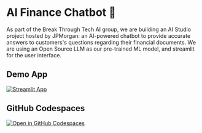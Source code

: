 # AI Finance Chatbot 👾

As part of the Break Through Tech AI group, we are building an AI Studio project hosted by JPMorgan: an AI-powered chatbot to provide accurate answers to customers's questions regarding their financial documents. We are using an Open Source LLM as our pre-trained ML model, and streamlit for the user interface. 

## Demo App

[![Streamlit App](https://static.streamlit.io/badges/streamlit_badge_black_white.svg)](https://app-starter-kit.streamlit.app/)

## GitHub Codespaces

[![Open in GitHub Codespaces](https://github.com/codespaces/badge.svg)](https://codespaces.new/streamlit/app-starter-kit?quickstart=1)

